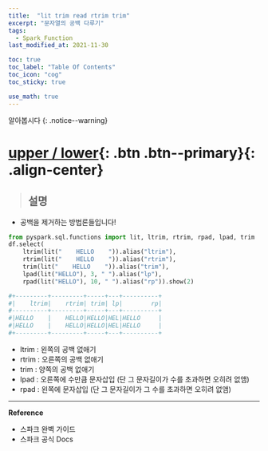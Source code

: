 ```yaml
---
title:  "lit trim read rtrim trim"
excerpt: "문자열의 공백 다루기"
tags:
  - Spark_Function
last_modified_at: 2021-11-30

toc: true
toc_label: "Table Of Contents"
toc_icon: "cog"
toc_sticky: true

use_math: true
---
```


알아봅시다
{: .notice--warning}

# [upper / lower](#link){: .btn .btn--primary}{: .align-center}

> ## 설명

- 공백을 제거하는 방법론들입니다!

```python
from pyspark.sql.functions import lit, ltrim, rtrim, rpad, lpad, trim
df.select(
    ltrim(lit("    HELLO    ")).alias("ltrim"),
    rtrim(lit("    HELLO    ")).alias("rtrim"),
    trim(lit("    HELLO    ")).alias("trim"),
    lpad(lit("HELLO"), 3, " ").alias("lp"),
    rpad(lit("HELLO"), 10, " ").alias("rp")).show(2)

#+---------+---------+-----+---+----------+
#|    ltrim|    rtrim| trim| lp|        rp|
#----------+---------+-----+---+----------+
#|HELLO    |    HELLO|HELLO|HEL|HELLO     |
#|HELLO    |    HELLO|HELLO|HEL|HELLO     |
#+---------+---------+-----+---+----------+

```

- ltrim : 왼쪽의 공백 없애기
- rtrim : 오른쪽의 공백 없애기
- trim : 양쪽의 공백 없애기
- lpad : 오른쪽에 수만큼 문자삽입 (단 그 문자길이가 수를 초과하면 오히려 없앰)
- rpad : 왼쪽에 문자삽입 (단 그 문자길이가 그 수를 초과하면 오히려 없앰)

---

**Reference**

- 스파크 완벽 가이드
- 스파크 공식 Docs

